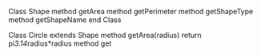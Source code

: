 Class Shape
    method getArea
    method getPerimeter
    method getShapeType
    method getShapeName
end Class

Class Circle extends Shape
    method getArea(radius)
       return pi*3.14*radius*radius
    method get 